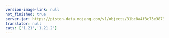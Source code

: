 ```yaml
---
version-image-link: null
not_finished: true
server-jar: https://piston-data.mojang.com/v1/objects/31bc8a4f3c73e3873f4a0d42e7c65a7ae43cc44a/server.jar
translator: null
cats: ['1.21','1.21.2']
---
```

